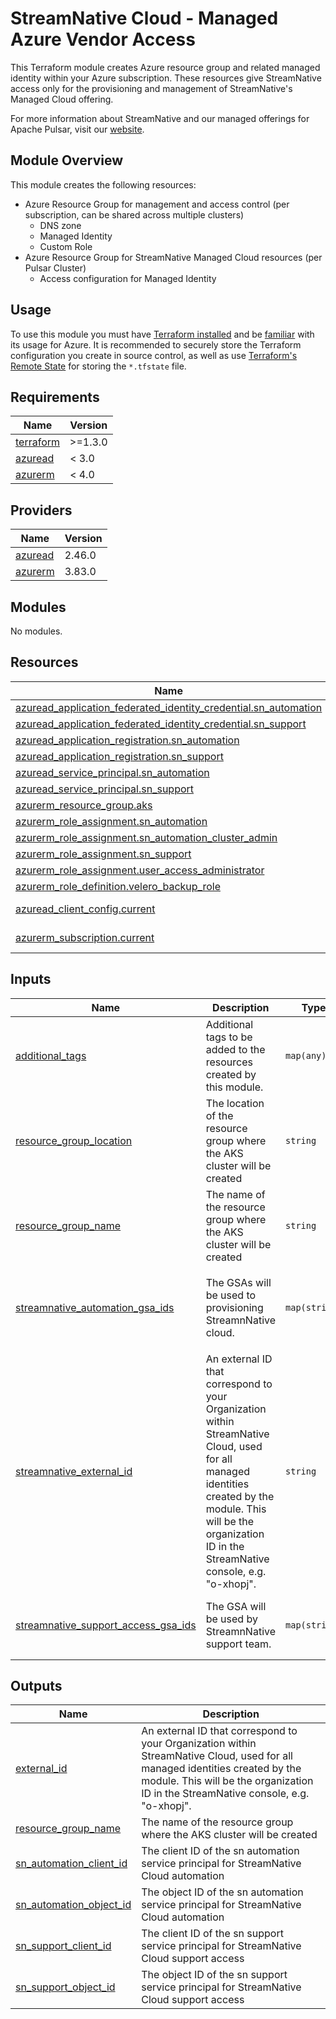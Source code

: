 <!--
  ~ Copyright 2023 StreamNative, Inc.
  ~
  ~ Licensed under the Apache License, Version 2.0 (the "License");
  ~ you may not use this file except in compliance with the License.
  ~ You may obtain a copy of the License at
  ~
  ~     http://www.apache.org/licenses/LICENSE-2.0
  ~
  ~ Unless required by applicable law or agreed to in writing, software
  ~ distributed under the License is distributed on an "AS IS" BASIS,
  ~ WITHOUT WARRANTIES OR CONDITIONS OF ANY KIND, either express or implied.
  ~ See the License for the specific language governing permissions and
  ~ limitations under the License.
-->

# StreamNative Cloud - Managed Azure Vendor Access

This Terraform module creates Azure resource group and related managed identity within your Azure subscription. These resources give StreamNative access only for the provisioning and management of StreamNative's Managed Cloud offering.

For more information about StreamNative and our managed offerings for Apache Pulsar, visit our [website](https://streamnative.io/streamnativecloud/).

## Module Overview

This module creates the following resources:

- Azure Resource Group for management and access control (per subscription, can be shared across multiple clusters)
  - DNS zone
  - Managed Identity
  - Custom Role
- Azure Resource Group for StreamNative Managed Cloud resources (per Pulsar Cluster)
  - Access configuration for Managed Identity

## Usage

To use this module you must have [Terraform installed](https://learn.hashicorp.com/tutorials/terraform/install-cli) and be [familiar](https://developer.hashicorp.com/terraform/tutorials/azure-get-started) with its usage for Azure. It is recommended to securely store the Terraform configuration you create in source control, as well as use [Terraform's Remote State](https://www.terraform.io/language/state/remote) for storing the `*.tfstate` file.


## Requirements

| Name | Version |
|------|---------|
| <a name="requirement_terraform"></a> [terraform](#requirement\_terraform) | >=1.3.0 |
| <a name="requirement_azuread"></a> [azuread](#requirement\_azuread) | < 3.0 |
| <a name="requirement_azurerm"></a> [azurerm](#requirement\_azurerm) | < 4.0 |

## Providers

| Name | Version |
|------|---------|
| <a name="provider_azuread"></a> [azuread](#provider\_azuread) | 2.46.0 |
| <a name="provider_azurerm"></a> [azurerm](#provider\_azurerm) | 3.83.0 |

## Modules

No modules.

## Resources

| Name | Type |
|------|------|
| [azuread_application_federated_identity_credential.sn_automation](https://registry.terraform.io/providers/hashicorp/azuread/latest/docs/resources/application_federated_identity_credential) | resource |
| [azuread_application_federated_identity_credential.sn_support](https://registry.terraform.io/providers/hashicorp/azuread/latest/docs/resources/application_federated_identity_credential) | resource |
| [azuread_application_registration.sn_automation](https://registry.terraform.io/providers/hashicorp/azuread/latest/docs/resources/application_registration) | resource |
| [azuread_application_registration.sn_support](https://registry.terraform.io/providers/hashicorp/azuread/latest/docs/resources/application_registration) | resource |
| [azuread_service_principal.sn_automation](https://registry.terraform.io/providers/hashicorp/azuread/latest/docs/resources/service_principal) | resource |
| [azuread_service_principal.sn_support](https://registry.terraform.io/providers/hashicorp/azuread/latest/docs/resources/service_principal) | resource |
| [azurerm_resource_group.aks](https://registry.terraform.io/providers/hashicorp/azurerm/latest/docs/resources/resource_group) | resource |
| [azurerm_role_assignment.sn_automation](https://registry.terraform.io/providers/hashicorp/azurerm/latest/docs/resources/role_assignment) | resource |
| [azurerm_role_assignment.sn_automation_cluster_admin](https://registry.terraform.io/providers/hashicorp/azurerm/latest/docs/resources/role_assignment) | resource |
| [azurerm_role_assignment.sn_support](https://registry.terraform.io/providers/hashicorp/azurerm/latest/docs/resources/role_assignment) | resource |
| [azurerm_role_assignment.user_access_administrator](https://registry.terraform.io/providers/hashicorp/azurerm/latest/docs/resources/role_assignment) | resource |
| [azurerm_role_definition.velero_backup_role](https://registry.terraform.io/providers/hashicorp/azurerm/latest/docs/resources/role_definition) | resource |
| [azuread_client_config.current](https://registry.terraform.io/providers/hashicorp/azuread/latest/docs/data-sources/client_config) | data source |
| [azurerm_subscription.current](https://registry.terraform.io/providers/hashicorp/azurerm/latest/docs/data-sources/subscription) | data source |

## Inputs

| Name | Description | Type | Default | Required |
|------|-------------|------|---------|:--------:|
| <a name="input_additional_tags"></a> [additional\_tags](#input\_additional\_tags) | Additional tags to be added to the resources created by this module. | `map(any)` | `{}` | no |
| <a name="input_resource_group_location"></a> [resource\_group\_location](#input\_resource\_group\_location) | The location of the resource group where the AKS cluster will be created | `string` | n/a | yes |
| <a name="input_resource_group_name"></a> [resource\_group\_name](#input\_resource\_group\_name) | The name of the resource group where the AKS cluster will be created | `string` | n/a | yes |
| <a name="input_streamnative_automation_gsa_ids"></a> [streamnative\_automation\_gsa\_ids](#input\_streamnative\_automation\_gsa\_ids) | The GSAs will be used to provisioning StreamnNative cloud. | `map(string)` | <pre>{<br>  "cloud_manager_sncloud_test_iam_gserviceaccount_com": "103687585001802233900",<br>  "pool_automation_sncloud_test_iam_gserviceaccount_com": "101134291802756860252"<br>}</pre> | no |
| <a name="input_streamnative_external_id"></a> [streamnative\_external\_id](#input\_streamnative\_external\_id) | An external ID that correspond to your Organization within StreamNative Cloud, used for all managed identities created by the module. This will be the organization ID in the StreamNative console, e.g. "o-xhopj". | `string` | n/a | yes |
| <a name="input_streamnative_support_access_gsa_ids"></a> [streamnative\_support\_access\_gsa\_ids](#input\_streamnative\_support\_access\_gsa\_ids) | The GSA will be used by StreamnNative support team. | `map(string)` | <pre>{<br>  "cloud_support_general_sncloud_test_iam_gserviceaccount_com": "103182365501883681520"<br>}</pre> | no |

## Outputs

| Name | Description |
|------|-------------|
| <a name="output_external_id"></a> [external\_id](#output\_external\_id) | An external ID that correspond to your Organization within StreamNative Cloud, used for all managed identities created by the module. This will be the organization ID in the StreamNative console, e.g. "o-xhopj". |
| <a name="output_resource_group_name"></a> [resource\_group\_name](#output\_resource\_group\_name) | The name of the resource group where the AKS cluster will be created |
| <a name="output_sn_automation_client_id"></a> [sn\_automation\_client\_id](#output\_sn\_automation\_client\_id) | The client ID of the sn automation service principal for StreamNative Cloud automation |
| <a name="output_sn_automation_object_id"></a> [sn\_automation\_object\_id](#output\_sn\_automation\_object\_id) | The object ID of the sn automation service principal for StreamNative Cloud automation |
| <a name="output_sn_support_client_id"></a> [sn\_support\_client\_id](#output\_sn\_support\_client\_id) | The client ID of the sn support service principal for StreamNative Cloud support access |
| <a name="output_sn_support_object_id"></a> [sn\_support\_object\_id](#output\_sn\_support\_object\_id) | The object ID of the sn support service principal for StreamNative Cloud support access |

